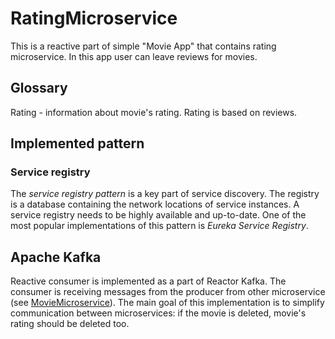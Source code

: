 # RatingMicroservice
This is a reactive part of simple "Movie App" that contains rating microservice. In this app user can leave reviews for movies.

## Glossary
Rating - information about movie's rating. Rating is based on reviews.

## Implemented pattern
### Service registry
The *service registry pattern* is a key part of service discovery. The registry is a database containing the network locations of service instances. A service registry needs to be highly available and up-to-date. One of the most popular implementations of this pattern is *Eureka Service Registry*.

## Apache Kafka
Reactive consumer is implemented as a part of Reactor Kafka. The consumer is receiving messages from the producer from other microservice (see [MovieMicroservice](https://github.com/hizmailovich/MovieMicroservice)). The main goal of this implementation is to simplify communication between microservices: if the movie is deleted, movie's rating should be deleted too.
